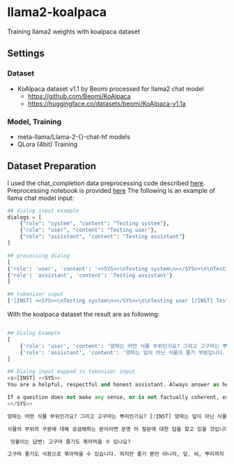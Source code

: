 # llama2-koalpaca
Training llama2 weights with koalpaca dataset

## Settings
### Dataset
* KoAlpaca dataset v1.1 by Beomi processed for llama2 chat model
	* https://github.com/Beomi/KoAlpaca
	* https://huggingface.co/datasets/beomi/KoAlpaca-v1.1a

### Model, Training
* meta-llama/Llama-2-{}-chat-hf models
* QLora (4bit) Training


## Dataset Preparation
I used the chat_completion data preprocessing code described [here](https://github.com/facebookresearch/llama/blob/main/llama/generation.py#L212).
Preprocessing notebook is provided [here](koalpaca_to_llama_chat_input.ipynb)
The following is an example of llama chat model input:
```python
## dialog input example
dialogs = [
    {"role": "system", "content": "Testing system"},
    {"role": "user", "content": "Testing user"},
    {"role": "assistant", "content": "Testing assistant"}
]

## processing dialog
[
{'role': 'user', 'content': '<<SYS>>\nTesting system\n<</SYS>>\n\nTesting user'}, 
{'role': 'assistant', 'content': 'Testing assistant'}
]

## tokenizer input
['[INST] <<SYS>>\nTesting system\n<</SYS>>\n\nTesting user [/INST] Testing assistant ']
```
With the koalpaca dataset the result are as following:
```python

## Dialog Example
[
	{'role': 'user', 'content': '양파는 어떤 식물 부위인가요? 그리고 고구마는 뿌리인가요?'}, 
	{'role': 'assistant', 'content': '양파는 잎이 아닌 식물의 줄기 부분입니다. ...'}
]

## Dialog input mapped to tokenizer input
<s>[INST] <<SYS>>
You are a helpful, respectful and honest assistant. Always answer as helpfully as possible, while being safe. Your answers should not include any harmful, unethical, racist, sexist, toxic, dangerous, or illegal content. Please ensure that your responses are socially unbiased and positive in nature.

If a question does not make any sense, or is not factually coherent, explain why instead of answering something not correct. If you don't know the answer to a question, please don't share false information.
<</SYS>>

양파는 어떤 식물 부위인가요? 그리고 고구마는 뿌리인가요? [/INST] 양파는 잎이 아닌 식물의 줄기 부분입니다. 고구마는 식물의 뿌리 부분입니다. 

식물의 부위의 구분에 대해 궁금해하는 분이라면 분명 이 질문에 대한 답을 찾고 있을 것입니다. 양파는 잎이 아닌 줄기 부분입니다. 고구마는 다른 질문과 답변에서 언급된 것과 같이 뿌리 부분입니다. 따라서, 양파는 식물의 줄기 부분이 되고, 고구마는 식물의 뿌리 부분입니다.

 덧붙이는 답변: 고구마 줄기도 볶아먹을 수 있나요? 

고구마 줄기도 식용으로 볶아먹을 수 있습니다. 하지만 줄기 뿐만 아니라, 잎, 씨, 뿌리까지 모든 부위가 식용으로 활용되기도 합니다. 다만, 한국에서는 일반적으로 뿌리 부분인 고구마를 주로 먹습니다.</s>
```